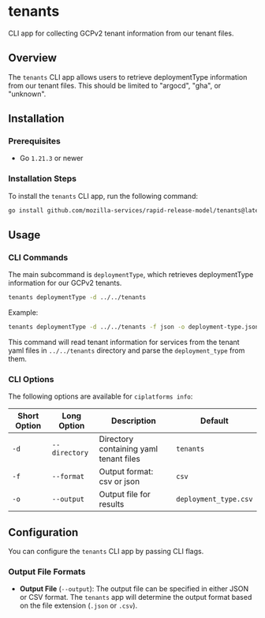 # tenants

CLI app for collecting GCPv2 tenant information from our tenant files.

## Overview

The `tenants` CLI app allows users to retrieve deploymentType information from
our tenant files. This should be limited to "argocd", "gha", or "unknown".

## Installation

### Prerequisites

* Go `1.21.3` or newer

### Installation Steps

To install the `tenants` CLI app, run the following command:

```bash
go install github.com/mozilla-services/rapid-release-model/tenants@latest
```

## Usage

### CLI Commands

The main subcommand is `deploymentType`, which retrieves deploymentType information for
our GCPv2 tenants.

```bash
tenants deploymentType -d ../../tenants
```

Example:

```bash
tenants deploymentType -d ../../tenants -f json -o deployment-type.json
```

This command will read tenant information for services from the tenant yaml files in `../../tenants` directory and
parse the `deployment_type` from them.

### CLI Options

The following options are available for `ciplatforms info`:

| Short Option | Long Option     | Description                                      | Default               |
|--------------|-----------------|--------------------------------------------------|-----------------------|
| `-d`         | `--directory`   | Directory containing yaml tenant files           | `tenants`             |
| `-f`         | `--format`      | Output format: csv or json                       | `csv`                 |
| `-o`         | `--output`      | Output file for results                          | `deployment_type.csv` |

## Configuration

You can configure the `tenants` CLI app by passing CLI flags.

### Output File Formats

* **Output File** (`--output`): The output file can be specified in either JSON or CSV format. The `tenants` app will determine the output format based on the file extension (`.json` or `.csv`).